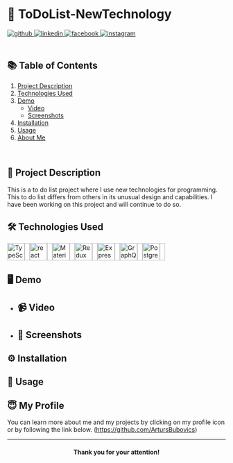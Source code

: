 # 🌟 ToDoList-NewTechnology

<div align="left">
<a href="https://github.com/ArtursBubovics" target="_blank">
<img src=https://img.shields.io/badge/github-%2324292e.svg?&style=for-the-badge&logo=github&logoColor=white alt=github style="margin-bottom: 5px;" />
</a>
<a href="https://linkedin.com/in/rishavanand" target="_blank">
<img src=https://img.shields.io/badge/linkedin-%231E77B5.svg?&style=for-the-badge&logo=linkedin&logoColor=white alt=linkedin style="margin-bottom: 5px;" />
</a>
<a href="https://www.facebook.com/iamrishavanand" target="_blank">
<img src=https://img.shields.io/badge/facebook-%232E87FB.svg?&style=for-the-badge&logo=facebook&logoColor=white alt=facebook style="margin-bottom: 5px;" />
</a>
<a href="https://instagram.com/iamrishavanand" target="_blank">
<img src=https://img.shields.io/badge/instagram-%23000000.svg?&style=for-the-badge&logo=instagram&logoColor=white alt=instagram style="margin-bottom: 5px;" />
</a>  
</div>  

<br>

## 📚 Table of Contents

1. [Project Description](#-project-description)
2. [Technologies Used](#-technologies-used)
3. [Demo](#-demo)
    * [Video](#-video)
    * [Screenshots](#-screenshots)
4. [Installation](#-installation)
5. [Usage](#-usage)
6. [About Me](#-my-profile)

<br>

## 📖 Project Description

This is a to do list project where I use new technologies for programming. This to do list differs from others in its unusual design and capabilities. I have been working on this project and will continue to do so.

## 🛠️ Technologies Used

<div style="display: flex;">
<img src="https://raw.githubusercontent.com/danielcranney/readme-generator/main/public/icons/skills/typescript-colored.svg" height="40" alt="TypeScript"  />
<img width="12" />
<img src="https://cdn.jsdelivr.net/gh/devicons/devicon/icons/react/react-original.svg" height="40" alt="react logo"  />
<img width="12" />
<img src="https://raw.githubusercontent.com/danielcranney/readme-generator/main/public/icons/skills/materialui-colored.svg" height="40" alt="Material UI"  />
<img width="12" />
<img src="https://raw.githubusercontent.com/danielcranney/readme-generator/main/public/icons/skills/redux-colored.svg" height="40" alt="Redux"  />
<img width="12" />
<img src="https://raw.githubusercontent.com/danielcranney/readme-generator/main/public/icons/skills/express-colored.svg" height="40" alt="Express.js"  />
<img width="12" />
<img src="https://raw.githubusercontent.com/danielcranney/readme-generator/main/public/icons/skills/graphql-colored.svg" height="40" alt="GraphQL"  />
<img width="12" />
<img src="https://raw.githubusercontent.com/danielcranney/readme-generator/main/public/icons/skills/postgresql-colored.svg" height="40" alt="PostgreSQL"  />
<img width="12" />
</div>

## 🖥️ Demo

  * ## 📹 Video

  * ## 📸 Screenshots

## ⚙️ Installation

## 🚀 Usage

## :innocent: My Profile

You can learn more about me and my projects by clicking on my profile icon or by following the link below.
(https://github.com/ArtursBubovics)

----

<div align="center">
    
#### Thank you for your attention!

</div>
